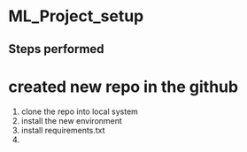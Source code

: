 # ML_Project_setup

## Steps performed
# created new repo in the github
1. clone the repo into local system
2. install the new environment
3. install requirements.txt
4. 
 
